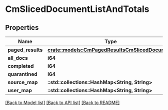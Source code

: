 # CmSlicedDocumentListAndTotals

## Properties

Name | Type | Description | Notes
------------ | ------------- | ------------- | -------------
**paged_results** | [**crate::models::CmPagedResultsCmSlicedDocument**](CMPagedResultsCMSlicedDocument.md) |  | 
**all_docs** | **i64** |  | 
**completed** | **i64** |  | 
**quarantined** | **i64** |  | 
**source_map** | **::std::collections::HashMap<String, String>** |  | 
**user_map** | **::std::collections::HashMap<String, String>** |  | 

[[Back to Model list]](../README.md#documentation-for-models) [[Back to API list]](../README.md#documentation-for-api-endpoints) [[Back to README]](../README.md)


